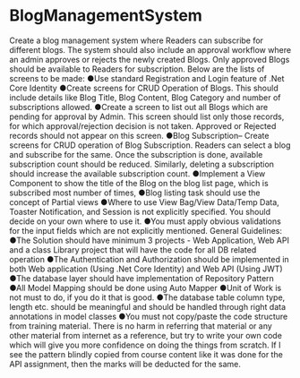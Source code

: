 # BlogManagementSystem
Create a blog management system where Readers can subscribe for different blogs. The system should also include an approval workflow where an admin approves or rejects the newly created Blogs. Only approved Blogs should be available to Readers for subscription.
Below are the lists of screens to be made:
●Use standard Registration and Login feature of .Net Core Identity
●Create screens for CRUD Operation of Blogs. This should include details like Blog Title, Blog Content, Blog Category and number of subscriptions allowed.
●Create a screen to list out all Blogs which are pending for approval by Admin. This screen should list only those records, for which approval/rejection decision is not taken. Approved or Rejected records should not appear on this screen.
●Blog Subscription– Create screens for CRUD operation of Blog Subscription. Readers can select a blog and subscribe for the same. Once the subscription is done, available subscription count should be reduced. Similarly, deleting a subscription should increase the available subscription count.
●Implement a View Component to show the title of the Blog on the blog list page, which is subscribed most number of times, 
●Blog listing task should use the concept of Partial views
●Where to use View Bag/View Data/Temp Data, Toaster Notification, and Session is not explicitly specified. You should decide on your own where to use it.
●You must apply obvious validations for the input fields which are not explicitly mentioned.
General Guidelines:
●The Solution should have minimum 3 projects - Web Application, Web API and a class Library project that will have the code for all DB related operation
●The Authentication and Authorization should be implemented in both Web application (Using .Net Core Identity) and Web API (Using JWT)
●The database layer should have implementation of Repository Pattern
●All Model Mapping should be done using Auto Mapper
●Unit of Work is not must to do, if you do it that is good.
●The database table column type, length etc. should be meaningful and should be handled through right data annotations in model classes
●You must not copy/paste the code structure from training material. There is no harm in referring that material or any other material from internet as a reference, but try to write your own code which will give you more confidence on doing the things from scratch. If I see the pattern blindly copied from course content like it was done for the API assignment, then the marks will be deducted for the same.
